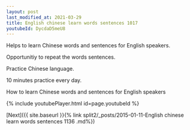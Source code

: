 ```yaml
---
layout: post
last_modified_at: 2021-03-29
title: English chinese learn words sentences 1017 
youtubeId: DycdaD5meU8
---
```

 
 
Helps to learn Chinese words and sentences for English speakers.

Opportunitiy to repeat the words sentences. 

Practice Chinese language. 
 
10 minutes practice every day. 
 
How to learn Chinese words and sentences for English speakers 
 
{% include youtubePlayer.html id=page.youtubeId %}
 
 
[Next]({{ site.baseurl }}{% link  split2/_posts/2015-01-11-English chinese learn words sentences 1136 .md%})
 
